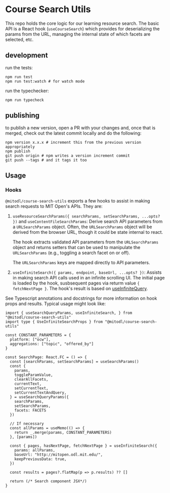 # Course Search Utils

This repo holds the core logic for our learning resource search. The basic API
is a React hook (`useCourseSearch`) which provides for deserializing the params from
the URL, managing the internal state of which facets are selected, etc.

## development

run the tests:

```
npm run test
npm run test:watch # for watch mode
```

run the typechecker:

```
npm run typecheck
```

## publishing

to publish a new version, open a PR with your changes and, once that is merged, check
out the latest commit locally and do the following:

```
npm version x.x.x # increment this from the previous version appropriately
npm publish
git push origin # npm writes a version increment commit
git push --tags # and it tags it too
```

## Usage

### Hooks

`@mitodl/course-search-utils` exports a few hooks to assist in making search requests to MIT Open's APIs. They are:

1. `useResourceSearchParams({ searchParams, setSearchParams, ...opts? })` and `useContentFileSearchParams`: Derive search API parameters from a `URLSearchParams` object. Often, the `URLSearchParams` object will be derived from the browser URL, though it could be state internal to react.

   The hook extracts validated API parameters from the `URLSearchParams` object and returns setters that can be used to manipulate the `URLSearchParams` (e.g., toggling a search facet on or off).

   The `URLSearchParams` keys are mapped directly to API parameters.

2. `useInfiniteSearch({ params, endpoint, baseUrl, ...opts? })`: Assists in making search API calls used in an infinite scrolling UI. The initial page is loaded by the hook, susbsequent pages via returm value `{ fetchNextPage }`. The hook's result is based on [useInfiniteQuery](https://tanstack.com/query/v4/docs/framework/react/reference/useInfiniteQuery).

See Typescript annotations and docstrings for more information on hook props and results. Typical usage might look like:

```tsx
import { useSearchQueryParams, useInfiniteSearch, } from "@mitodl/course-search-utils"
import type { UseInfiniteSearchProps } from "@mitodl/course-search-utils"

const CONSTANT_PARAMETERS = {
  platform: ["ocw"],
  aggregations: ["topic", "offered_by"]
}

const SearchPage: React.FC = () => {
  const [searchParams, setSearchParams] = useSearchParams()
  const {
    params,
    toggleParamValue,
    clearAllFacets,
    currentText,
    setCurrentText,
    setCurrentTextAndQuery,
  } = useSearchQueryParams({
    searchParams,
    setSearchParams,
    facets: FACETS
  })

  // If necessary
  const allParams = useMemo(() => {
    return _.merge(params, CONSTANT_PARAMETERS)
  }, [params])

  const { pages, hasNextPage, fetchNextPage } = useInfiniteSearch({
    params: allParams,
    baseUrl: "http://mitopen.odl.mit.edu/",
    keepPreviousData: true,
  })

  const results = pages?.flatMap(p => p.results) ?? []

  return (/* Search component JSX*/)
}
```
